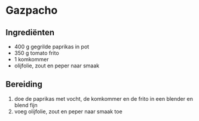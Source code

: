 # Gazpacho

## Ingrediënten

- 400 g gegrilde paprikas in pot
- 350 g tomato frito
- 1 komkommer
- olijfolie, zout en peper naar smaak

## Bereiding

 1. doe de paprikas met vocht, de komkommer en de frito in een blender en blend fijn
 2. voeg olijfolie, zout en peper naar smaak toe
